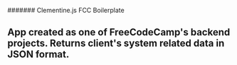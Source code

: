 ####### Clementine.js FCC Boilerplate

## App created as one of FreeCodeCamp's backend projects. Returns client's system related data in JSON format. 

